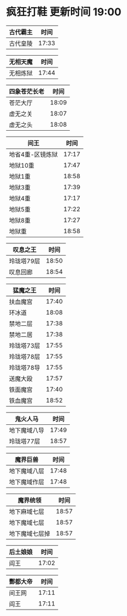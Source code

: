 # 疯狂打鞋 更新时间 19:00

| 古代霸主   | 时间    |
|--------|-------|
| 古代皇陵 | 17:33 |

| 无相天魔   | 时间    |
|--------|-------|
| 无相炼狱 | 17:44 |

| 四象苍茫长老   | 时间    |
|--------|-------|
| 苍茫大厅 | 18:09 |
| 虚无之关 | 18:07 |
| 虚无之头 | 18:08 |

| 间王   | 时间    |
|--------|-------|
| 地省4重-区镜炼狱 | 17:17 |
| 地狱10重 | 17:47 |
| 地狱1重 | 18:58 |
| 地狱3重 | 17:39 |
| 地狱4重 | 17:17 |
| 地狱5重 | 17:22 |
| 地狱8重 | 17:27 |
| 地狱重 | 18:58 |

| 叹息之王   | 时间    |
|--------|-------|
| 玲珑塔79层 | 18:50 |
| 叹息回廊 | 18:54 |

| 猛魔之王   | 时间    |
|--------|-------|
| 扶血魔宫 | 17:40 |
| 环冰道 | 18:08 |
| 禁地二层 | 17:38 |
| 禁地二居 | 17:38 |
| 玲珑塔73层 | 17:55 |
| 玲珑塔78层 | 17:55 |
| 玲珑塔78导 | 17:55 |
| 送魔大殴 | 17:57 |
| 铁面魔宫 | 17:40 |
| 铁血魔宫 | 18:52 |

| 鬼火人马   | 时间    |
|--------|-------|
| 地下魔域八导 | 17:49 |
| 玲珑塔77层 | 18:57 |

| 魔界巨兽   | 时间    |
|--------|-------|
| 地下魔域八层 | 17:48 |
| 地下魔域作层 | 17:48 |

| 魔界统领   | 时间    |
|--------|-------|
| 地下麻域七层 | 18:57 |
| 地下魔域七层 | 18:57 |
| 地下魔域七层掉 | 18:57 |

| 后土娘娘   | 时间    |
|--------|-------|
| 阎王 | 17:02 |

| 酆都大帝   | 时间    |
|--------|-------|
| 间王网 | 17:11 |
| 阎王 | 17:11 |